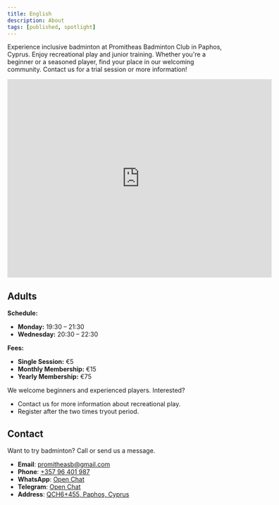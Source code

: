 ```yaml
---
title: English
description: About
tags: [published, spotlight]
---
```


Experience inclusive badminton at Promitheas Badminton Club in Paphos, Cyprus. Enjoy recreational play and junior training. Whether you're a beginner or a seasoned player, find your place in our welcoming community. Contact us for a trial session or more information!

<iframe loading="lazy" title="promitheas google maps location" src="https://www.google.com/maps/embed?pb=!1m14!1m8!1m3!1d30969.00727662486!2d32.38969882402512!3d34.78775045525753!3m2!1i1024!2i768!4f13.1!3m3!1m2!1s0x14e706f987855cfd%3A0x1c8bf15674db946f!2sPromitheas%20Badminton%20Club!5e0!3m2!1sen!2s!4v1682168635664!5m2!1sen!2s" width="600" height="450" style="border:0" allowfullscreen="" referrerpolicy="no-referrer-when-downgrade"></iframe>

## Adults

**Schedule:**

- **Monday:** 19:30 – 21:30
- **Wednesday:** 20:30 – 22:30

**Fees:**

- **Single Session:** €5
- **Monthly Membership:** €15
- **Yearly Membership:** €75

We welcome beginners and experienced players. Interested?

- Contact us for more information about recreational play.
- Register after the two times tryout period.

## Contact

Want to try badminton? Call or send us a message.

- **Email**: [promitheasb@gmail.com](mailto:promitheasb@gmail.com)
- **Phone**: [+357 96 401 987](tel:+35796401987)
- **WhatsApp**: [Open Chat](https://wa.me/35796401987)
- **Telegram**: [Open Chat](https://t.me/bigfont)
- **Address**: [QCH6+455, Paphos, Cyprus](https://www.google.com/maps/dir/?api=1&destination=Promitheas+Badminton+Club)
